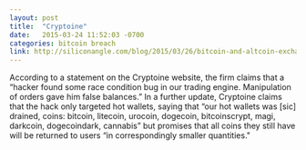 ```yaml
---
layout: post
title:  "Cryptoine"
date:   2015-03-24 11:52:03 -0700
categories: bitcoin breach
link: http://siliconangle.com/blog/2015/03/26/bitcoin-and-altcoin-exchange-cryptoine-ceases-trading-after-claiming-to-be-hacked/
---
```

According to a statement on the Cryptoine website, the firm claims that a “hacker found some race condition bug in our trading engine. Manipulation of orders gave him false balances.”
In a further update, Cryptoine claims that the hack only targeted hot wallets, saying that “our hot wallets was [sic] drained, coins: bitcoin, litecoin, urocoin, dogecoin, bitcoinscrypt, magi, darkcoin, dogecoindark, cannabis” but promises that all coins they still have will be returned to users “in correspondingly smaller quantities."
